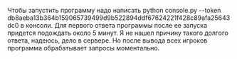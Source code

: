 Чтобы запустить программу надо написать python console.py --token db8aeba13b364b159065739499d9b522894ddf67624221f428c89afa25643dc0 в консоли.
Для первого ответа программы после ее запуска придется подождать около 5 минут. Я не нашел причину такого долгого ответа, надеюсь, дело в сервере. Но после вывода всех игроков программа обрабатывает запросы моментально.
